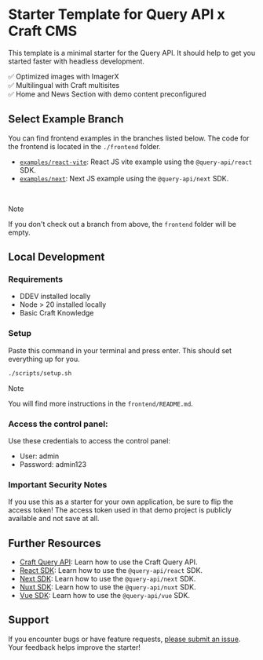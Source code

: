 # Starter Template for Query API x Craft CMS

This template is a minimal starter for the Query API. 
It should help to get you started faster with headless development.

✅ Optimized images with ImagerX <br>
✅ Multilingual with Craft multisites <br>
✅ Home and News Section with demo content preconfigured <br>

## Select Example Branch

You can find frontend examples in the branches listed below. The code for the frontend is located in the `./frontend` folder.

- [`examples/react-vite`](https://github.com/samuelreichor/query-api-craft-starter/tree/examples/react-vite): React JS vite example using the `@query-api/react` SDK.
- [`examples/next`](https://github.com/samuelreichor/query-api-craft-starter/tree/examples/next): Next JS example using the `@query-api/next` SDK.

<br>

> [!NOTE]  
> If you don't check out a branch from above, the `frontend` folder will be empty.

## Local Development
### Requirements

- DDEV installed locally
- Node > 20 installed locally
- Basic Craft Knowledge

### Setup

Paste this command in your terminal and press enter. This should set everything up for you.

```bash
./scripts/setup.sh
```

> [!NOTE]   
> You will find more instructions in the `frontend/README.md`. 

### Access the control panel:

Use these credentials to access the control panel:
- User: admin
- Password: admin123

### Important Security Notes

If you use this as a starter for your own application, be sure to flip the access token! The access token used in that 
demo project is publicly available and not save at all.

## Further Resources

- [Craft Query API](https://samuelreichor.at/libraries/craft-query-api): Learn how to use the Craft Query API.
- [React SDK](https://samuelreichor.at/libraries/query-api-react): Learn how to use the `@query-api/react` SDK.
- [Next SDK](https://samuelreichor.at/libraries/query-api-next): Learn how to use the `@query-api/next` SDK.
- [Nuxt SDK](https://samuelreichor.at/libraries/nuxt-craftcms): Learn how to use the `@query-api/nuxt` SDK.
- [Vue SDK](https://samuelreichor.at/libraries/vue-craftcms): Learn how to use the `@query-api/vue` SDK.


## Support

If you encounter bugs or have feature requests, [please submit an issue](/../../issues/new). Your feedback helps improve the starter!

